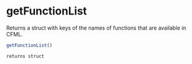 # getFunctionList

Returns a struct with keys of the names of functions that are available in CFML.

```javascript
getFunctionList()
```

```javascript
returns struct
```
